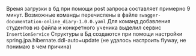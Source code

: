 Время загрузки в бд при помощи post запроса составляет примерно 9 минут.
Возможные команды перечислены в файле `swagger-documentation-online_diary-1.0.0.yaml`
Для команд добавления студентов из файла и конкретного ученика выделил сервис `InsertionService`
Структуры в Бд создаются при помощи настройки spring.jpa.hibernate.ddl-auto=update (не удалось настроить flyway, не понимаю в чем причина)
